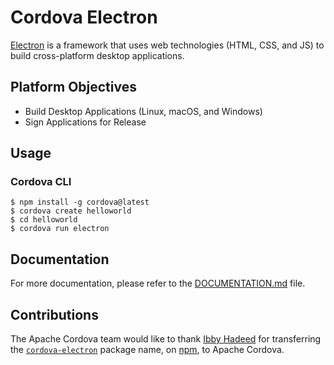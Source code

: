 # Cordova Electron

[Electron](https://electronjs.org) is a framework that uses web technologies (HTML, CSS, and JS) to build cross-platform desktop applications.

## Platform Objectives

- Build Desktop Applications (Linux, macOS, and Windows)
- Sign Applications for Release

## Usage

### Cordova CLI

```shell
$ npm install -g cordova@latest
$ cordova create helloworld
$ cd helloworld
$ cordova run electron
```

<!-- 
@todo investigate standalone implementation. The current implementation uses paths that cordova-cli understands while standalone does not recognize them. As the standalone implementation does not work as expected in the current release and is not targeted for this release, please use cordova-cli.

## Standalone
1. Download the latest release from: [Apache Release Distribution](https://dist.apache.org/repos/dist/release/cordova/platforms/)
2. Extract `cordova-electron-#.#.#.tgz`.
3. Change the working directory to the extracted package.
4. Install package dependencies.

    `npm install`

5. Create new project with standalone binaraies.

```
$ ./bin/create helloworld
$ cd helloworld
$ ./cordova/run
```
-->

## Documentation

For more documentation, please refer to the [DOCUMENTATION.md](https://github.com/apache/cordova-electron/blob/master/DOCUMENTATION.md) file.

## Contributions

The Apache Cordova team would like to thank [Ibby Hadeed](https://www.npmjs.com/~ihadeed) for transferring the [`cordova-electron`](https://www.npmjs.com/package/cordova-electron) package name, on [npm](https://npmjs.com), to Apache Cordova.